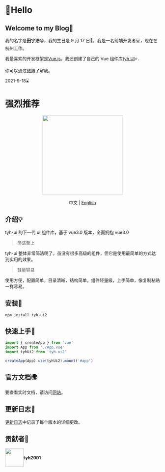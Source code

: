 # :wave:Hello

## Welcome to my Blog:pushpin:

我的名字是**田宇浩**:grin:，我的生日是 9 月 17 日:birthday:，我是一名前端开发者:computer:，现在在杭州工作。

我最喜欢的开发框架是[Vue.js](https://v3.cn.vuejs.org)，我还创建了自己的 Vue 组件库[tyh UI](https://tianyuhao.icu/tyhui/v3):star:.

你可以通过[微博](https://weibo.com/u/7112859998)了解我。

2021-9-18:hourglass:

# 强烈推荐

<p align="center">
  <img height="260px" src="https://tianyuhao.icu/tyhui/v3/assets/logo.1320fb15.png">
</p>

<p align="center">中文 | <a href="https://github.com/Tyh2001/tyh-ui2/blob/master/README.md">English</a></p>

## 介绍:bulb:

tyh-ui 的下一代 ui 组件库，基于 vue3.0 版本，全面拥抱 vue3.0

> 简洁至上

tyh-ui 整体非常简洁明了，虽没有很多高级的组件，但它是使用最简单的方式达到实用的效果。

> 轻量容易

使用方便，配置简单，目录清晰，结构简单，组件轻量级，上手简单，像复制粘贴一样容易。

## 安装:wrench:

```shell
npm install tyh-ui2
```

## 快速上手:key:

```js
import { createApp } from 'vue'
import App from './App.vue'
import tyhUi2 from 'tyh-ui2'

createApp(App).use(tyhUi2).mount('#app')
```

## 官方文档:earth_africa:

要查看实时文档，请访问[网站](https://tianyuhao.icu/tyhui/v3)。

## 更新日志:page_facing_up:

[更新日志](https://github.com/Tyh2001/tyh-ui2/blob/master/CHANGELOG.md)中记录了每个版本的详细更改。

## 贡献者:wave:

<div style="display: flex; align-items: center;">
  <img style=" float: left;" height="60px" src="https://www.hualigs.cn/image/608132a6c15b2.jpg">
  <h4 style="display: inline-block;">tyh2001</h4>
</div>
